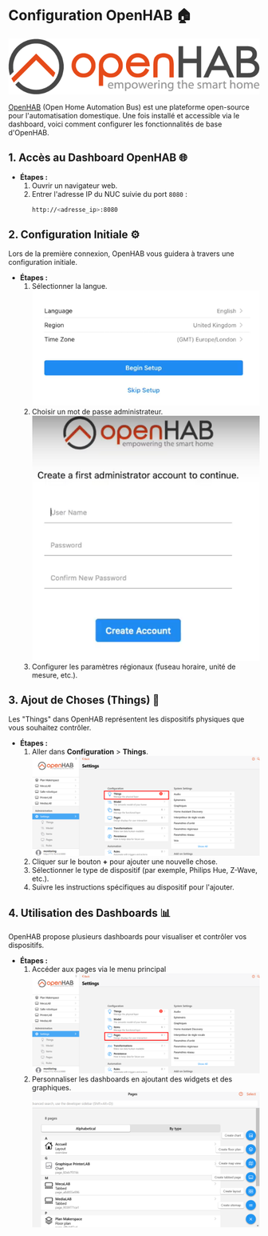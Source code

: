 # Configuration OpenHAB 🏠

![Logo OpenHAB](docs/images/OpenHAB_Logo.png)

[OpenHAB](https://www.openhab.org/) (Open Home Automation Bus) est une plateforme open-source pour l'automatisation domestique. Une fois installé et accessible via le dashboard, voici comment configurer les fonctionnalités de base d'OpenHAB.

## 1. Accès au Dashboard OpenHAB 🌐

- **Étapes :**
  1. Ouvrir un navigateur web.
  2. Entrer l'adresse IP du NUC suivie du port `8080` :
     ```bash
     http://<adresse_ip>:8080
     ```

## 2. Configuration Initiale ⚙️

Lors de la première connexion, OpenHAB vous guidera à travers une configuration initiale.

- **Étapes :**
  1. Sélectionner la langue.
![Logo OpenHAB](docs/images/OpenHAB_langue.png)
  2. Choisir un mot de passe administrateur.
![Logo OpenHAB](docs/images/OpenHAB_config.png)
  3. Configurer les paramètres régionaux (fuseau horaire, unité de mesure, etc.).

## 3. Ajout de Choses (Things) 📱

Les "Things" dans OpenHAB représentent les dispositifs physiques que vous souhaitez contrôler.

- **Étapes :**
  1. Aller dans **Configuration** > **Things**.
![Logo OpenHAB](docs/images/OpenHAB_thing.png)
  2. Cliquer sur le bouton **+** pour ajouter une nouvelle chose.
  3. Sélectionner le type de dispositif (par exemple, Philips Hue, Z-Wave, etc.).
  4. Suivre les instructions spécifiques au dispositif pour l'ajouter.

## 4. Utilisation des Dashboards 📊

OpenHAB propose plusieurs dashboards pour visualiser et contrôler vos dispositifs.

- **Étapes :**
  1. Accéder aux pages via le menu principal
  ![Logo OpenHAB](docs/images/OpenHAB_page.png)
  2. Personnaliser les dashboards en ajoutant des widgets et des graphiques.
  ![Logo OpenHAB](docs/images/OpenHAB_page_config.png)
